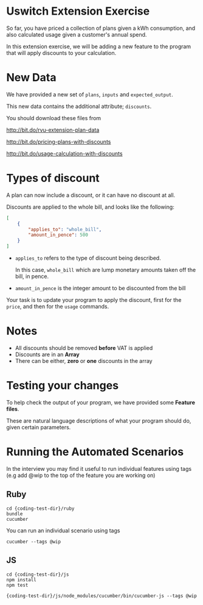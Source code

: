 # Uswitch Extension Exercise

So far, you have priced a collection of plans given a kWh consumption,
and also calculated usage given a customer's annual spend.

In this extension exercise, we will be adding a new feature to the
program that will apply discounts to your calculation.

# New Data

We have provided a new set of `plans`, `inputs` and `expected_output`.

This new data contains the additional attribute; `discounts`.

You should download these files from

http://bit.do/rvu-extension-plan-data

http://bit.do/pricing-plans-with-discounts

http://bit.do/usage-calculation-with-discounts


# Types of discount

A plan can now include a discount, or it can have no discount at all.

Discounts are applied to the whole bill, and looks like the following:

```json
[
    {
        "applies_to": "whole_bill",
        "amount_in_pence": 500
    }
]
```

+ `applies_to` refers to the type of discount being described.

    In this case, `whole_bill` which are lump monetary amounts taken off the bill, in pence.

+ `amount_in_pence` is the integer amount to be discounted from the bill


Your task is to update your program to apply the discount, first for the `price`, and then for the `usage` commands.

# Notes

+ All discounts should be removed **before** VAT is applied
+ Discounts are in an **Array**
+ There can be either, **zero** or **one** discounts in the array

# Testing your changes

To help check the output of your program, we have provided some **Feature files**.

These are natural language descriptions of what your program should do, given certain parameters.

# Running the Automated Scenarios

In the interview you may find it useful to run individual features using tags (e.g add @wip to the top of the feature you are working on)

## Ruby

```
cd {coding-test-dir}/ruby
bundle
cucumber

```

You can run an individual scenario using tags

```
cucumber --tags @wip
```

## JS

```
cd {coding-test-dir}/js
npm install
npm test

```

```
{coding-test-dir}/js/node_modules/cucumber/bin/cucumber-js --tags @wip

```
